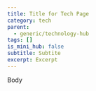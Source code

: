 ```yaml
---
title: Title for Tech Page
category: tech
parent:
  - generic/technology-hub
tags: []
is_mini_hub: false
subtitle: Subtite
excerpt: Excerpt
---
```

Body